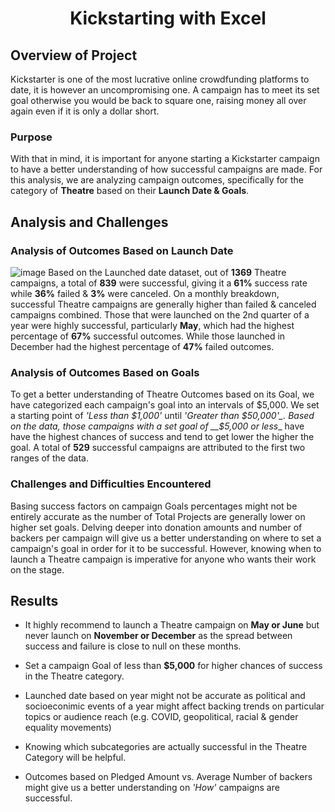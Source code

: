 # <div align="center">__Kickstarting with Excel__</div>

## __Overview of Project__
Kickstarter is one of the most lucrative online crowdfunding platforms to date, it is however an uncompromising one. A campaign has to meet its set goal otherwise you would be back to square one, raising money all over again even if it is only a dollar short.

### __Purpose__
With that in mind, it is important for anyone starting a Kickstarter campaign to have a better understanding of how successful campaigns are made. For this analysis, we are analyzing campaign outcomes, specifically for the category of __Theatre__ based on their __Launch Date & Goals__. 

## __Analysis and Challenges__

### __Analysis of Outcomes Based on Launch Date__
![image](https://user-images.githubusercontent.com/86559759/130322709-f97caa82-9e45-4e67-a29e-92cff62d4ba8.png)
Based on the Launched date dataset, out of __1369__ Theatre campaigns, a total of __839__ were successful, giving it a __61%__ success rate while __36%__ failed & __3%__ were canceled. On a monthly breakdown, successful Theatre campaigns are generally higher than failed & canceled campaigns combined. Those that were launched on the 2nd quarter of a year were highly successful, particularly __May__, which had the highest percentage of __67%__ successful outcomes. While those launched in December had the highest percentage of __47%__ failed outcomes.

### __Analysis of Outcomes Based on Goals__
To get a better understanding of Theatre Outcomes based on its Goal, we have categorized each campaign's goal into an intervals of $5,000. We set a starting point of _'Less than $1,000'_ until _'Greater than $50,000'_. Based on the data, those campaigns with a set goal of __$5,000 or less__ have have the highest chances of success and tend to get lower the higher the goal. A total of __529__ successful campaigns are attributed to the first two ranges of the data.

### __Challenges and Difficulties Encountered__
Basing success factors on campaign Goals percentages might not be entirely accurate as the number of Total Projects are generally lower on higher set goals. Delving deeper into donation amounts and number of backers per campaign will give us a better understanding on where to set a campaign's goal in order for it to be successful. However, knowing when to launch a Theatre campaign is imperative for anyone who wants their work on the stage.

## __Results__

- It highly recommend to launch a Theatre campaign on __May or June__ but never launch on __November or December__ as the spread between success and failure is close to null on these months.

- Set a campaign Goal of less than __$5,000__ for higher chances of success in the Theatre category.

- Launched date based on year might not be accurate as political and socioeconimic events of a year might affect backing trends on particular topics or audience reach (e.g. COVID, geopolitical, racial & gender equality movements)

- Knowing which subcategories are actually successful in the Theatre Category will be helpful.

- Outcomes based on Pledged Amount vs. Average Number of backers might give us a better understanding on _'How'_ campaigns are successful.


